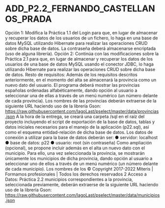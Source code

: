 # ADD_P2.2_FERNANDO_CASTELLANOS_PRADA

Opción 1:
Modifica la Práctica 1.1 del Login para que, en lugar de almacenar y recuperar los datos
de los usuarios de un fichero, lo haga en una base de datos MySQL utilizando Hibernate
para realizar las operaciones CRUD sobre dicha base de datos.
La contraseña deberá almacenarse encriptada (uso de alguna librería).
Opción 2:
Continúa con las modificaciones sobre la Práctica 2.1 para que, en lugar de almacenar y
recuperar los datos de los usuarios de una base de datos MySQL usando el conector
JDBC, lo haga utilizando Hibernate para realizar las operaciones CRUD sobre dicha base
de datos.
Resto de requisitos:
Además de los requisitos descritos anteriormente, en el momento del alta se almacenará
la provincia como un nuevo dato del usuario. El programa deberá mostrar las provincias
españolas ordenadas alfabéticamente, dando opción al usuario a seleccionar una de
ellas a través de un menú numérico (un número delante de cada provincia). Los nombres
de las provincias deberán extraerse de la siguiente URL haciendo uso de la librería Gson:
https://raw.githubusercontent.com/IagoLast/pselect/master/data/provincias.json
A la hora de la entrega, se creará una carpeta /sql en el raíz del proyecto incluyendo el
script de exportación de la base de datos, tablas y datos iniciales necesarios para el
manejo de la aplicación (p22.sql), así como el esquema entidad-relación de dicha base
de datos.
Los datos de conexión a utilizar para la base de datos deberán ser:
● servidor: localhost
● base de datos: p22
● usuario: root (sin contraseña)
Como ampliación (opcional), se propone incluir además en el alta un nuevo dato con el
municipio. Para ello, una vez seleccionada la provincia, se mostrarán únicamente los
municipios de dicha provincia, dando opción al usuario a seleccionar uno de ellos a
través de un menú numérico (un número delante de cada municipio). Los nombres de los
© Copyright 2017-2022 Miteris | Formamos profesionales | Todos los derechos reservados 2
Acceso a Datos: Práctica 2.2
municipios correspondientes a la provincia, seleccionada previamente, deberán extraerse
de la siguiente URL haciendo uso de la librería Gson:
https://raw.githubusercontent.com/IagoLast/pselect/master/data/municipios.json
